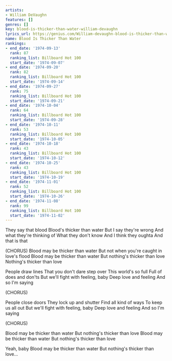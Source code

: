 ```yaml
---
artists:
- William DeVaughn
features: []
genres: []
key: blood-is-thicker-than-water-william-devaughn
lyrics_url: https://genius.com/William-devaughn-blood-is-thicker-than-water-lyrics
name: Blood Is Thicker Than Water
rankings:
- end_date: '1974-09-13'
  rank: 87
  ranking_list: Billboard Hot 100
  start_date: '1974-09-07'
- end_date: '1974-09-20'
  rank: 82
  ranking_list: Billboard Hot 100
  start_date: '1974-09-14'
- end_date: '1974-09-27'
  rank: 75
  ranking_list: Billboard Hot 100
  start_date: '1974-09-21'
- end_date: '1974-10-04'
  rank: 64
  ranking_list: Billboard Hot 100
  start_date: '1974-09-28'
- end_date: '1974-10-11'
  rank: 53
  ranking_list: Billboard Hot 100
  start_date: '1974-10-05'
- end_date: '1974-10-18'
  rank: 43
  ranking_list: Billboard Hot 100
  start_date: '1974-10-12'
- end_date: '1974-10-25'
  rank: 43
  ranking_list: Billboard Hot 100
  start_date: '1974-10-19'
- end_date: '1974-11-01'
  rank: 52
  ranking_list: Billboard Hot 100
  start_date: '1974-10-26'
- end_date: '1974-11-08'
  rank: 99
  ranking_list: Billboard Hot 100
  start_date: '1974-11-02'
---
```

They say that blood
Blood's thicker than water
But I say they're wrong
And what they're thinking of
What they don't know
And I think they oughta
And that is that

(CHORUS)
Blood may be thicker than water
But not when you're caught in love's flood
Blood may be thicker than water
But nothing's thicker than love
Nothing's thicker than love

People draw lines
That you don't dare step over
This world's so full
Full of does and don'ts
But we'll fight with feeling, baby
Deep love and feeling
And so I'm saying

(CHORUS)

People close doors
They lock up and shutter
Find all kind of ways
To keep us all out
But we'll fight with feeling, baby
Deep love and feeling
And so I'm saying

(CHORUS)

Blood may be thicker than water
But nothing's thicker than love
Blood may be thicker than water
But nothing's thicker than love

Yeah, baby
Blood may be thicker than water
But nothing's thicker than love...
